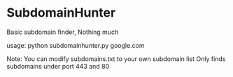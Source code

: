 # SubdomainHunter
Basic subdomain finder, Nothing much

usage:
python subdomainhunter.py google.com

Note: You can modify subdomains.txt to your own subdomain list
Only finds subdomains under port 443 and 80

